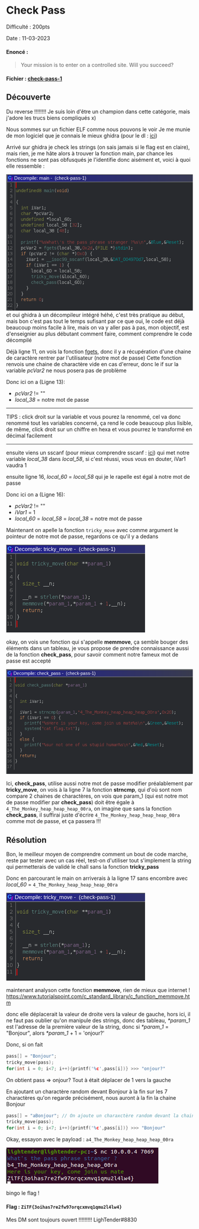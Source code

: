 # Check Pass

Difficulté : 200pts

Date : 11-03-2023

#### Enoncé :

> Your mission is to enter on a controlled site. Will you succeed?

#### Fichier : [check-pass-1](check-pass-1)

## Découverte

Du reverse !!!!!!!!
Je suis loin d'être un champion dans cette catégorie, mais j'adore les trucs biens compliqués x)

Nous sommes sur un fichier ELF comme nous pouvons le voir
Je me munie de mon logiciel que je connais le mieux ghidra (pour le dl : [ici](https://github.com/NationalSecurityAgency/ghidra/releases))

Arrivé sur ghidra je check les strings (on sais jamais si le flag est en claire), mais rien, je me hâte alors à trouver la fonction main, par chance les fonctions ne sont pas obfusqués je l'identifie donc aisément et, voici à quoi elle ressemble :

![main](func_main.png)
et oui ghidra à un décompileur intégré héhé, c'est très pratique au début, mais bon c'est pas tout le temps sufisant
par ce que oui, le code est déjà beaucoup moins facile à lire, mais on va y aller pas à pas, mon objectif, est d'enseignier au plus débutant comment faire, comment comprendre le code décompilé

Déjà ligne 11, on vois la fonction [fgets](https://koor.fr/C/cstdio/fgets.wp), donc il y a récupération d'une chaine de caractère rentrer par l'utilisateur (notre mot de passe)
Cette fonction renvois une chaine de charactère vide en cas d'erreur, donc le if sur la variable *pcVar2* ne nous posera pas de problème

Donc ici on a (Ligne 13):
- *pcVar2* != ""
- *local_38* = notre mot de passe


---
TIPS : click droit sur la variable et vous pourez la renommé, cel va donc renommé tout les variables concerné, ça rend le code beaucoup plus lisible, de même, click droit sur un chiffre en hexa et vous pourrez le transformé en décimal facilement

---

ensuite viens un sscanf (pour mieux comprendre sscanf : [ici](https://www.tutorialspoint.com/c_standard_library/c_function_sscanf.htm)) qui met notre variable *local_38* dans *local_58*, si c'est réussi, vous vous en douter, iVar1 vaudra 1

ensuite ligne 16, *local_60* = *local_58* qui je le rapelle est égal à notre mot de passe

Donc ici on a (Ligne 16):
- *pcVar2* != ""
- *iVar1* = 1
- *local_60* = *local_58* = *local_38* = notre mot de passe

Maintenant on apelle la fonction `tricky_move` avec comme argument le pointeur de notre mot de passe, regardons ce qu'il y a dedans

![tricky_move](func_tricky_move.png)

okay, on vois une fonction qui s'appelle **memmove**, ça semble bouger des éléments dans un tableau, je vous propose de prendre connaissance aussi de la fonction **check_pass**, pour savoir comment notre fameux mot de passe est accepté

![check_pass](func_check_pass.png)

Ici, **check_pass**, utilise aussi notre mot de passe modifier préalablement par **tricky_move**,
on vois à la ligne 7 la fonction **strncmp**, qui d'où sont nom compare 2 chaines de charactères, on vois que param_1 (qui est notre mot de passe modifier par **check_pass**) doit être égale à `4_The_Monkey_heap_heap_heap_00ra`, on imagine que sans la fonction **check_pass**, il suffirai juste d'écrire `4_The_Monkey_heap_heap_heap_00ra` comme mot de passe, et ça passera !!!

## Résolution

Bon, le meilleur moyen de comprendre comment un bout de code marche, reste par tester avec un cas réel, test-on d'utiliser tout s'implement la string qui permetterais de validé le chall sans la fonction **tricky_pass**

Donc en parcourant le main on arriverais à la ligne 17 sans encombre avec *local_60* = `4_The_Monkey_heap_heap_heap_00ra`

![tricky_move](func_tricky_move.png)

maintenant analyson cette fonction **memmove**, rien de mieux que internet ! 
https://www.tutorialspoint.com/c_standard_library/c_function_memmove.htm

donc elle déplacerait la valeur de droite vers la valeur de gauche, hors ici, il ne faut pas oublier qu'on manipule des strings, donc des tableau, *\*param_1* est l'adresse de la première valeur de la string, donc si *\*param_1* = "Bonjour", alors *\*param_1* + 1 = 'onjour?'

Donc, si on fait 
```c
pass[] = "Bonjour";
tricky_move(pass);
for(int i = 0; i<7; i++){printf('%c',pass[i])} >>> "onjour?"
```

On obtient pass => onjour?
Tout à était déplacer de 1 vers la gauche

En ajoutant un charactère random devant Bonjour à la fin sur les 7 charactères qu'on regarde précisément, nous auront à la fin la chaine Bonjour

```c
pass[] = "aBonjour"; // On ajoute un charaxctère random devant la chaine
tricky_move(pass);
for(int i = 0; i<7; i++){printf('%c',pass[i])} >>> "Bonjour"
```

Okay, essayon avec le payload : `a4_The_Monkey_heap_heap_heap_00ra`

![flag](flag.png)

bingo le flag !


#### Flag : `ZiTF{3oihas7re2fw97orqcxmvq1qmu2l4lw4}`

Mes DM sont toujours ouvert !!!!!!!!!
LighTender#8830




